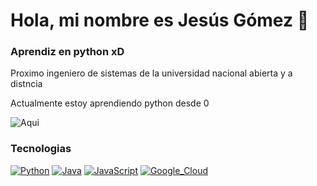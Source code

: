 # Hola, mi nombre es Jesús Gómez 👋
### Aprendiz en python xD


Proximo ingeniero de sistemas de la universidad nacional abierta y a distncia

Actualmente estoy aprendiendo python desde 0

![Aqui](https://github.com/mouredev/mouredev/blob/master/python_banner.png)

### Tecnologias

[![Python](https://img.shields.io/badge/Python-yellow?style=for-the-badge&logo=python&logoColor=white&labelColor=101010)]()
[![Java](https://img.shields.io/badge/Java-007396?style=for-the-badge&logo=java&logoColor=white&labelColor=101010)]()
[![JavaScript](https://img.shields.io/badge/JavaScript-F7DF1E?style=for-the-badge&logo=javascript&logoColor=white&labelColor=101010)]()
[![Google_Cloud](https://img.shields.io/badge/Google_Cloud-4285F4?style=for-the-badge&logo=googlecloud&logoColor=white&labelColor=101010)]()
